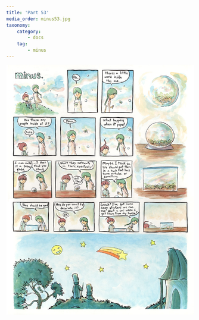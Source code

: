 ```yaml
---
title: 'Part 53'
media_order: minus53.jpg
taxonomy:
    category:
        - docs
    tag:
        - minus
---
```


![](minus53.jpg)